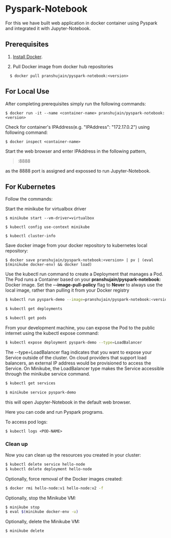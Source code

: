 # Pyspark-Notebook

For this we have built web application in docker container using Pyspark and integrated it with Jupyter-Notebook.

## Prerequisites

1. [Install Docker](https://github.com/pranshujain22/Hadoop/blob/master/Docker/Installation.md).

2. Pull Docker image from docker hub repositories
```shell
  $ docker pull pranshujain/pyspark-notebook:<version>
```

## For Local Use


After completing prerequisites simply run the following commands:

```shell
$ docker run -it --name <container-name> pranshujain/pyspark-notebook:<version>
```

Check for container's IPAddress(e.g. "IPAddress": "172.17.0.2") using following command:
```shell
$ docker inspect <container-name>
```

Start the web browser and enter IPAddress in the following pattern,
> <IPAddress>:8888

as the 8888 port is assigned and expossed to run Jupyter-Notebook.

## For Kubernetes

Follow the commands:

Start the minikube for virtualbox driver
```shell
$ minikube start --vm-driver=virtualbox

$ kubectl config use-context minikube

$ kubectl cluster-info
```

Save docker image from your docker repository to kubernetes local repository:
```shell
$ docker save pranshujain/pyspark-notebook:<version> | pv | (eval $(minikube docker-env) && docker load)
```

Use the kubectl run command to create a Deployment that manages a Pod. The Pod runs a Container based on your **pranshujain/pyspark-notebook:<version>** Docker image. Set the **--image-pull-policy** flag to **Never** to always use the local image, rather than pulling it from your Docker registry
```bash
$ kubectl run pyspark-demo --image=pranshujain/pyspark-notebook:<version> --port=8888 --image-pull-policy=Never

$ kubectl get deployments

$ kubectl get pods
```

From your development machine, you can expose the Pod to the public internet using the kubectl expose command:
```bash
$ kubectl expose deployment pyspark-demo --type=LoadBalancer
```
The --type=LoadBalancer flag indicates that you want to expose your Service outside of the cluster. On cloud providers that support load balancers, an external IP address would be provisioned to access the Service. On Minikube, the LoadBalancer type makes the Service accessible through the minikube service command.

```bash
$ kubectl get services

$ minikube service pyspark-demo
```
this will open Jupyter-Notebook in the default web browser.

Here you can code and run Pyspark programs.

To access pod logs:
```shell
$ kubectl logs <POD-NAME>
```

### Clean up

Now you can clean up the resources you created in your cluster:
```bash
$ kubectl delete service hello-node
$ kubectl delete deployment hello-node
```
Optionally, force removal of the Docker images created:
```bash
$ docker rmi hello-node:v1 hello-node:v2 -f
```
Optionally, stop the Minikube VM:
```bash
$ minikube stop
$ eval $(minikube docker-env -u)
```
Optionally, delete the Minikube VM:
```bash
$ minikube delete
```
